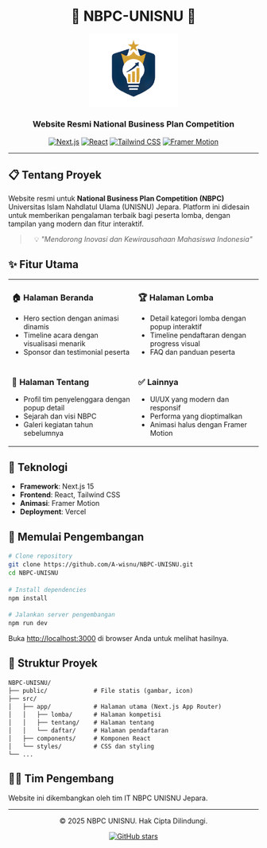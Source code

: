 <div align="center">
  
# 🚀 NBPC-UNISNU 🚀

<img src="public/images/logo.png" alt="NBPC Logo" width="180"/>

### Website Resmi National Business Plan Competition

[![Next.js](https://img.shields.io/badge/Next.js-black?style=for-the-badge&logo=next.js&logoColor=white)](https://nextjs.org/)
[![React](https://img.shields.io/badge/React-61DAFB?style=for-the-badge&logo=react&logoColor=black)](https://reactjs.org/)
[![Tailwind CSS](https://img.shields.io/badge/Tailwind_CSS-38B2AC?style=for-the-badge&logo=tailwind-css&logoColor=white)](https://tailwindcss.com/)
[![Framer Motion](https://img.shields.io/badge/Framer_Motion-0055FF?style=for-the-badge&logo=framer&logoColor=white)](https://www.framer.com/motion/)

</div>

---

## 📋 Tentang Proyek

Website resmi untuk **National Business Plan Competition (NBPC)** Universitas Islam Nahdlatul Ulama (UNISNU) Jepara. Platform ini didesain untuk memberikan pengalaman terbaik bagi peserta lomba, dengan tampilan yang modern dan fitur interaktif.

<div align="center">
  
  > 💡 *"Mendorong Inovasi dan Kewirausahaan Mahasiswa Indonesia"*

</div>

## ✨ Fitur Utama

<table>
  <tr>
    <td>
      <h3>🏠 Halaman Beranda</h3>
      <ul>
        <li>Hero section dengan animasi dinamis</li>
        <li>Timeline acara dengan visualisasi menarik</li>
        <li>Sponsor dan testimonial peserta</li>
      </ul>
    </td>
    <td>
      <h3>🏆 Halaman Lomba</h3>
      <ul>
        <li>Detail kategori lomba dengan popup interaktif</li>
        <li>Timeline pendaftaran dengan progress visual</li>
        <li>FAQ dan panduan peserta</li>
      </ul>
    </td>
  </tr>
  <tr>
    <td>
      <h3>👥 Halaman Tentang</h3>
      <ul>
        <li>Profil tim penyelenggara dengan popup detail</li>
        <li>Sejarah dan visi NBPC</li>
        <li>Galeri kegiatan tahun sebelumnya</li>
      </ul>
    </td>
    <td>
      <h3>✅ Lainnya</h3>
      <ul>
        <li>UI/UX yang modern dan responsif</li>
        <li>Performa yang dioptimalkan</li>
        <li>Animasi halus dengan Framer Motion</li>
      </ul>
    </td>
  </tr>
</table>

<!-- Tambahkan screenshot website di sini -->
<!-- <div align="center">
  <img src="path/to/screenshot1.png" alt="Screenshot 1" width="400"/>
  <img src="path/to/screenshot2.png" alt="Screenshot 2" width="400"/>
</div> -->

## 🧰 Teknologi

- **Framework**: Next.js 15
- **Frontend**: React, Tailwind CSS
- **Animasi**: Framer Motion
- **Deployment**: Vercel

## 🚀 Memulai Pengembangan

```bash
# Clone repository
git clone https://github.com/A-wisnu/NBPC-UNISNU.git
cd NBPC-UNISNU

# Install dependencies
npm install

# Jalankan server pengembangan
npm run dev
```

Buka [http://localhost:3000](http://localhost:3000) di browser Anda untuk melihat hasilnya.

## 📝 Struktur Proyek

```
NBPC-UNISNU/
├── public/             # File statis (gambar, icon)
├── src/
│   ├── app/            # Halaman utama (Next.js App Router)
│   │   ├── lomba/      # Halaman kompetisi
│   │   ├── tentang/    # Halaman tentang
│   │   └── daftar/     # Halaman pendaftaran
│   ├── components/     # Komponen React
│   └── styles/         # CSS dan styling
└── ...
```

## 👨‍💻 Tim Pengembang

Website ini dikembangkan oleh tim IT NBPC UNISNU Jepara.

---

<div align="center">
  
  <p>© 2025 NBPC UNISNU. Hak Cipta Dilindungi.</p>
  
  <a href="https://github.com/A-wisnu/NBPC-UNISNU">
    <img src="https://img.shields.io/github/stars/A-wisnu/NBPC-UNISNU?style=social" alt="GitHub stars" />
  </a>
  
</div>
